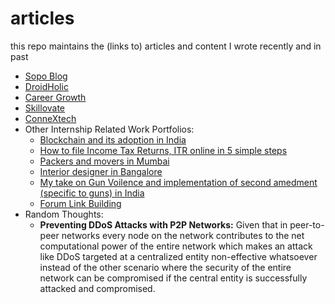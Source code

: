 # articles
this repo maintains the (links to) articles and content I wrote recently and in past

- [Sopo Blog](http://sopo.io/blog)
- [DroidHolic](http://droidholic.com/author/sambhavj)
- [Career Growth](http://crrgrowth.com/author/sambhav/)
- [Skillovate](https://www.skillovate.com/news-updates/author/Words-by-Sambhav-Jain)
- [ConneXtech](https://drive.google.com/folderview?id=1cjZTGF2XHtmE2xKczmGjpDv--hZf5dXD)
- Other Internship Related Work Portfolios:
  - [Blockchain and its adoption in India](https://docs.google.com/document/d/1Z9V9exMzfDWQ-s7EpaaRXYRbaM0w265HfSfw_k6S3Ik/edit?usp=sharing)
  - [How to file Income Tax Returns, ITR online in 5 simple steps](https://docs.google.com/document/d/12peqj1xgWWHIPk51o-dlj9AchF_utUvtPdqDCmvae0Q/edit?usp=sharing)
  - [Packers and movers in Mumbai](https://docs.google.com/document/d/1gVdE7AUBV4NNM1Ae54DolQoaQWvMNwNLxkHET8wWgnA/edit?usp=sharing)
  - [Interior designer in Bangalore](https://docs.google.com/document/d/1moYRla79RKHT3MhyX-SOzhTS_XAe1wRFvzVdWUvddqk/edit?usp=sharing)
  - [My take on Gun Voilence and implementation of second amedment (specific to guns) in India](https://docs.google.com/document/d/1uCWoHJ7Q2QX3f7eyrgfhN3n3NcdcLJ0xO4fsgEwDjm0/edit?usp=sharing)
  - [Forum Link Building](https://docs.google.com/document/d/1Fb6g5vK4iNC2tJoZn594LKHDpfffNrC5YeUoXbNerbE/edit?usp=sharing)
- Random Thoughts:
  - **Preventing DDoS Attacks with P2P Networks:** Given that in peer-to-peer networks every node on the network contributes to the net computational power of the entire network which makes an attack like DDoS targeted at a centralized entity non-effective whatsoever instead of the other scenario where the security of the entire network can be compromised if the central entity is successfully attacked and compromised.
